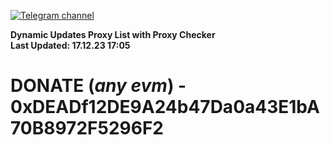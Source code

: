 [![Telegram channel](https://img.shields.io/endpoint?url=https://runkit.io/damiankrawczyk/telegram-badge/branches/master?url=https://t.me/n4z4v0d)](https://t.me/n4z4v0d) 

**Dynamic Updates Proxy List with Proxy Checker**  
**Last Updated: 17.12.23 17:05**

# DONATE (_any evm_) - 0xDEADf12DE9A24b47Da0a43E1bA70B8972F5296F2
